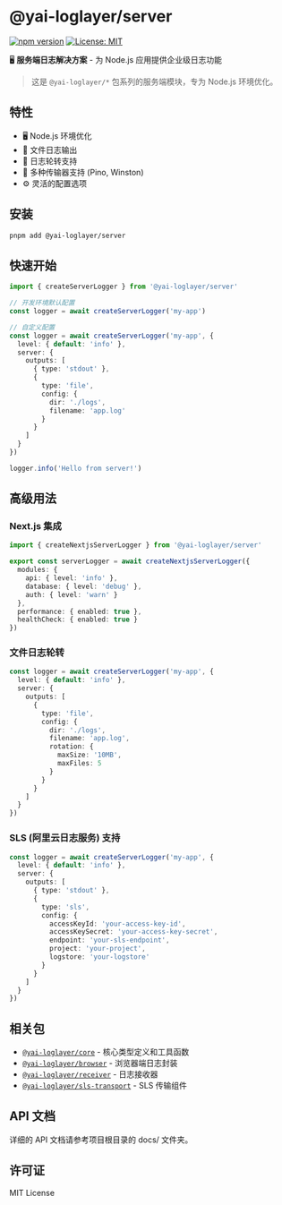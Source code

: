 # @yai-loglayer/server

[![npm version](https://badge.fury.io/js/@yai-loglayer%2Fserver.svg)](https://www.npmjs.com/package/@yai-loglayer/server)
[![License: MIT](https://img.shields.io/badge/License-MIT-yellow.svg)](https://opensource.org/licenses/MIT)

🖥️ **服务端日志解决方案** - 为 Node.js 应用提供企业级日志功能

> 这是 `@yai-loglayer/*` 包系列的服务端模块，专为 Node.js 环境优化。

## 特性

- 🖥️ Node.js 环境优化
- 📁 文件日志输出
- 🔄 日志轮转支持
- 🎯 多种传输器支持 (Pino, Winston)
- ⚙️ 灵活的配置选项

## 安装

```bash
pnpm add @yai-loglayer/server
```

## 快速开始

```typescript
import { createServerLogger } from '@yai-loglayer/server'

// 开发环境默认配置
const logger = await createServerLogger('my-app')

// 自定义配置
const logger = await createServerLogger('my-app', {
  level: { default: 'info' },
  server: {
    outputs: [
      { type: 'stdout' },
      {
        type: 'file',
        config: {
          dir: './logs',
          filename: 'app.log'
        }
      }
    ]
  }
})

logger.info('Hello from server!')
```

## 高级用法

### Next.js 集成

```typescript
import { createNextjsServerLogger } from '@yai-loglayer/server'

export const serverLogger = await createNextjsServerLogger({
  modules: {
    api: { level: 'info' },
    database: { level: 'debug' },
    auth: { level: 'warn' }
  },
  performance: { enabled: true },
  healthCheck: { enabled: true }
})
```

### 文件日志轮转

```typescript
const logger = await createServerLogger('my-app', {
  level: { default: 'info' },
  server: {
    outputs: [
      {
        type: 'file',
        config: {
          dir: './logs',
          filename: 'app.log',
          rotation: {
            maxSize: '10MB',
            maxFiles: 5
          }
        }
      }
    ]
  }
})
```

### SLS (阿里云日志服务) 支持

```typescript
const logger = await createServerLogger('my-app', {
  level: { default: 'info' },
  server: {
    outputs: [
      { type: 'stdout' },
      {
        type: 'sls',
        config: {
          accessKeyId: 'your-access-key-id',
          accessKeySecret: 'your-access-key-secret',
          endpoint: 'your-sls-endpoint',
          project: 'your-project',
          logstore: 'your-logstore'
        }
      }
    ]
  }
})
```

## 相关包

- [`@yai-loglayer/core`](../core/) - 核心类型定义和工具函数
- [`@yai-loglayer/browser`](../browser/) - 浏览器端日志封装
- [`@yai-loglayer/receiver`](../receiver/) - 日志接收器
- [`@yai-loglayer/sls-transport`](../sls-transport/) - SLS 传输组件

## API 文档

详细的 API 文档请参考项目根目录的 docs/ 文件夹。

## 许可证

MIT License